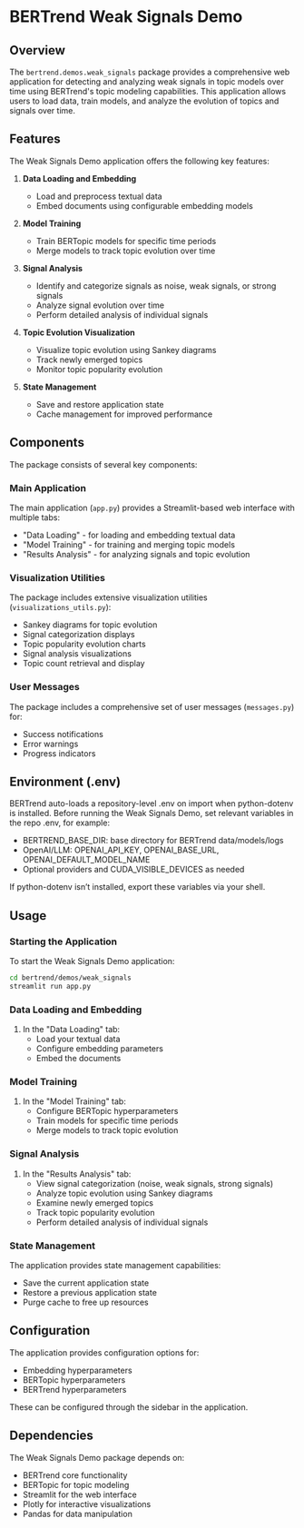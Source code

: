 # BERTrend Weak Signals Demo

## Overview

The `bertrend.demos.weak_signals` package provides a comprehensive web application for detecting and analyzing weak signals in topic models over time using BERTrend's topic modeling capabilities. This application allows users to load data, train models, and analyze the evolution of topics and signals over time.

## Features

The Weak Signals Demo application offers the following key features:

1. **Data Loading and Embedding**
   - Load and preprocess textual data
   - Embed documents using configurable embedding models

2. **Model Training**
   - Train BERTopic models for specific time periods
   - Merge models to track topic evolution over time

3. **Signal Analysis**
   - Identify and categorize signals as noise, weak signals, or strong signals
   - Analyze signal evolution over time
   - Perform detailed analysis of individual signals

4. **Topic Evolution Visualization**
   - Visualize topic evolution using Sankey diagrams
   - Track newly emerged topics
   - Monitor topic popularity evolution

5. **State Management**
   - Save and restore application state
   - Cache management for improved performance

## Components

The package consists of several key components:

### Main Application

The main application (`app.py`) provides a Streamlit-based web interface with multiple tabs:
- "Data Loading" - for loading and embedding textual data
- "Model Training" - for training and merging topic models
- "Results Analysis" - for analyzing signals and topic evolution

### Visualization Utilities

The package includes extensive visualization utilities (`visualizations_utils.py`):
- Sankey diagrams for topic evolution
- Signal categorization displays
- Topic popularity evolution charts
- Signal analysis visualizations
- Topic count retrieval and display

### User Messages

The package includes a comprehensive set of user messages (`messages.py`) for:
- Success notifications
- Error warnings
- Progress indicators

## Environment (.env)

BERTrend auto-loads a repository-level .env on import when python-dotenv is installed. Before running the Weak Signals Demo, set relevant variables in the repo .env, for example:
- BERTREND_BASE_DIR: base directory for BERTrend data/models/logs
- OpenAI/LLM: OPENAI_API_KEY, OPENAI_BASE_URL, OPENAI_DEFAULT_MODEL_NAME
- Optional providers and CUDA_VISIBLE_DEVICES as needed

If python-dotenv isn’t installed, export these variables via your shell.

## Usage

### Starting the Application

To start the Weak Signals Demo application:

```bash
cd bertrend/demos/weak_signals
streamlit run app.py
```

### Data Loading and Embedding

1. In the "Data Loading" tab:
   - Load your textual data
   - Configure embedding parameters
   - Embed the documents

### Model Training

1. In the "Model Training" tab:
   - Configure BERTopic hyperparameters
   - Train models for specific time periods
   - Merge models to track topic evolution

### Signal Analysis

1. In the "Results Analysis" tab:
   - View signal categorization (noise, weak signals, strong signals)
   - Analyze topic evolution using Sankey diagrams
   - Examine newly emerged topics
   - Track topic popularity evolution
   - Perform detailed analysis of individual signals

### State Management

The application provides state management capabilities:
- Save the current application state
- Restore a previous application state
- Purge cache to free up resources

## Configuration

The application provides configuration options for:
- Embedding hyperparameters
- BERTopic hyperparameters
- BERTrend hyperparameters

These can be configured through the sidebar in the application.

## Dependencies

The Weak Signals Demo package depends on:
- BERTrend core functionality
- BERTopic for topic modeling
- Streamlit for the web interface
- Plotly for interactive visualizations
- Pandas for data manipulation